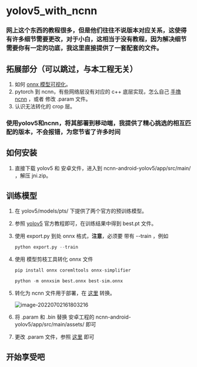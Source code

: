 # yolov5_with_ncnn



### 网上这个东西的教程很多，但是他们往往不说版本对应关系，这使得有许多细节需要更改，对于小白，这相当于没有教程，因为解决细节需要你有一定的功底，我这里直接提供了一套配套的文件。



## 拓展部分（可以跳过，与本工程无关）

1. 如何 [onnx 模型可视化](https://netron.app/)。
2. pytorch 到 ncnn，有些网络层没有对应的 c++ 底层实现，怎么自己 [手撸 ncnn](https://zhuanlan.zhihu.com/p/275989233?utm_source=qq) ，或者 修改 .param 文件。
3. 认识无法转化的 crop 层。



### 使用yolov5和ncnn，将其部署到移动端，我提供了精心挑选的相互匹配的版本，不会报错，为您节省了许多时间



## 如何安装

1. 直接下载 yolov5 和 安卓文件，进入到 ncnn-android-yolov5/app/src/main/ ，解压 jni.zip。



## 训练模型

1. 在 yolov5/models/pts/ 下提供了两个官方的预训练模型。

2. 参照 [yolov5](https://github.com/ultralytics/yolov5) 官方教程即可，在训练结果中得到 best.pt 文件。

3. 使用 export.py 到处 onnx 格式，**注意**，必须要 带有 --train ，例如

   ```python
   python export.py --train
   ```

3. 使用 模型剪枝工具转化 onnx 文件

   ```python
   pip install onnx coremltools onnx-simplifier
   
   python -m onnxsim best.onnx best-sim.onnx
   ```

4. 转化为 ncnn 文件用于部署，在 [这里](https://convertmodel.com/) 转换。

   ![image-20220702161803216](C:\Users\Administrator\AppData\Roaming\Typora\typora-user-images\image-20220702161803216.png)

5. 将 .param 和 .bin 替换 安卓工程的 ncnn-android-yolov5/app/src/main/assets/ 即可

6. 更改  .param 文件，参照 [这里](https://blog.csdn.net/angelsweet/article/details/124625456) 即可



## 开始享受吧